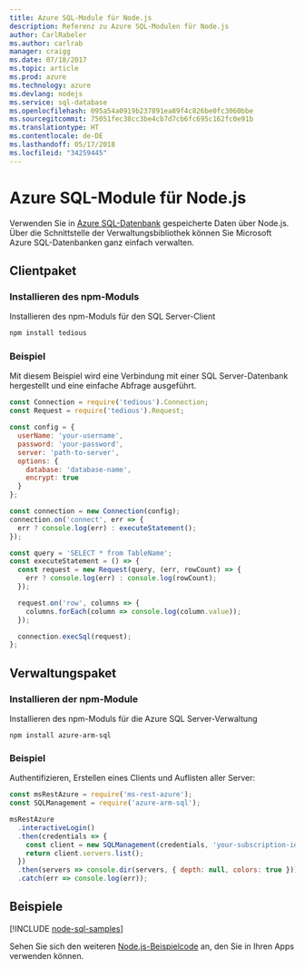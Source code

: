 ```yaml
---
title: Azure SQL-Module für Node.js
description: Referenz zu Azure SQL-Modulen für Node.js
author: CarlRabeler
ms.author: carlrab
manager: craigg
ms.date: 07/18/2017
ms.topic: article
ms.prod: azure
ms.technology: azure
ms.devlang: nodejs
ms.service: sql-database
ms.openlocfilehash: 095a54a0919b237891ea89f4c826be0fc3060bbe
ms.sourcegitcommit: 75051fec38cc3be4cb7d7cb6fc695c162fc0e91b
ms.translationtype: HT
ms.contentlocale: de-DE
ms.lasthandoff: 05/17/2018
ms.locfileid: "34259445"
---
```

# <a name="azure-sql-modules-for-nodejs"></a>Azure SQL-Module für Node.js

Verwenden Sie in [Azure SQL-Datenbank](https://docs.microsoft.com/azure/sql-database/sql-database-technical-overview) gespeicherte Daten über Node.js.
Über die Schnittstelle der Verwaltungsbibliothek können Sie Microsoft Azure SQL-Datenbanken ganz einfach verwalten.

## <a name="client-package"></a>Clientpaket

### <a name="install-the-npm-module"></a>Installieren des npm-Moduls

Installieren des npm-Moduls für den SQL Server-Client

```bash
npm install tedious
```

### <a name="example"></a>Beispiel

Mit diesem Beispiel wird eine Verbindung mit einer SQL Server-Datenbank hergestellt und eine einfache Abfrage ausgeführt.

```javascript
const Connection = require('tedious').Connection;
const Request = require('tedious').Request;

const config = {
  userName: 'your-username',
  password: 'your-password',
  server: 'path-to-server',
  options: {
    database: 'database-name',
    encrypt: true
  }
};

const connection = new Connection(config);
connection.on('connect', err => {
  err ? console.log(err) : executeStatement();
});

const query = 'SELECT * from TableName';
const executeStatement = () => {
  const request = new Request(query, (err, rowCount) => {
    err ? console.log(err) : console.log(rowCount);
  });

  request.on('row', columns => {
    columns.forEach(column => console.log(column.value));
  });

  connection.execSql(request);
};
```

## <a name="management-package"></a>Verwaltungspaket

### <a name="install-npm-modules"></a>Installieren der npm-Module

Installieren des npm-Moduls für die Azure SQL Server-Verwaltung

```
npm install azure-arm-sql
```   

### <a name="example"></a>Beispiel

Authentifizieren, Erstellen eines Clients und Auflisten aller Server:

```javascript
const msRestAzure = require('ms-rest-azure');
const SQLManagement = require('azure-arm-sql');

msRestAzure
  .interactiveLogin()
  .then(credentials => {
    const client = new SQLManagement(credentials, 'your-subscription-id');
    return client.servers.list();
  })
  .then(servers => console.dir(servers, { depth: null, colors: true }))
  .catch(err => console.log(err));
```

## <a name="samples"></a>Beispiele

[!INCLUDE [node-sql-samples](../docs-ref-conceptual/includes/sql-samples.md)]

Sehen Sie sich den weiteren [Node.js-Beispielcode](https://azure.microsoft.com/resources/samples/?platform=nodejs) an, den Sie in Ihren Apps verwenden können.
